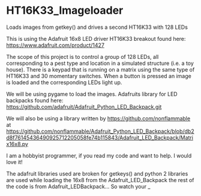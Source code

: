 # HT16K33_Imageloader
Loads images from getkey() and drives a second HT16K33 with 128 LEDs

This is using the Adafruit 16x8 LED driver HT16K33 breakout found here:
https://www.adafruit.com/product/1427

The scope of this project is to control a group of 128 LEDs, all corresponding to a pest type and location in a simulated structure (i.e. a toy house). There is a keypad that is running on a matrix using the same type of HT16K33 and 30 momentary switches. When a button is pressed an image is loaded and the corresponding LEDs light up.

We will be using pygame to load the images.
Adafruits library for LED backpacks found here:
https://github.com/adafruit/Adafruit_Python_LED_Backpack.git

We will also be using a library written by  https://github.com/nonflammable at
https://github.com/nonflammable/Adafruit_Python_LED_Backpack/blob/db2d8f76145436490925712205058fe74b115843/Adafruit_LED_Backpack/Matrix16x8.py

I am a hobbyist programmer, if you read my code and want to help. I would love it!

The adafruit libraries used are broken for getkeys() and python 2 libraries are used while loading the 16x8 from the Adafruit_LED_Backpack the rest of the code is from Adafruit_LEDBackpack... So watch your _
